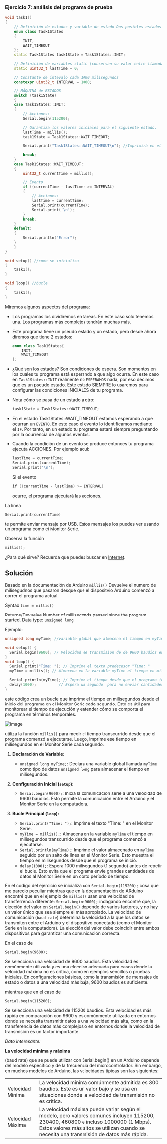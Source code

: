 ### **Ejercicio 7: análisis del programa de prueba**

```cpp
void task1()
{
    // Definición de estados y variable de estado Dos posibles estados
    enum class Task1States
    {
        INIT,
        WAIT_TIMEOUT
    };
    static Task1States task1State = Task1States::INIT;

    // Definición de variables static (conservan su valor entre llamadas a task1)
    static uint32_t lastTime = 0;

    // Constante de intevalo cada 1000 milisegundos
    constexpr uint32_t INTERVAL = 1000;

    // MÁQUINA de ESTADOS
    switch (task1State)
    {
    case Task1States::INIT:
    {
        // Acciones:
        Serial.begin(115200);

        // Garantiza los valores iniciales para el siguiente estado.
        lastTime = millis();
        task1State = Task1States::WAIT_TIMEOUT;

        Serial.print("Task1States::WAIT_TIMEOUT\n"); //Imprimirá en el monitor serie

        break;
    }
    case Task1States::WAIT_TIMEOUT:
    {
        uint32_t currentTime = millis();

        // Evento
        if ((currentTime - lastTime) >= INTERVAL)
        {
            // Acciones:
            lastTime = currentTime;
            Serial.print(currentTime);
            Serial.print('\n');
        }
        break;
    }
    default:
    {
        Serial.println("Error");
    }
    }
}

void setup() //como se inicializa
{
    task1();
}

void loop() //bucle
{
    task1();
}
```

Miremos algunos aspectos del programa:

- Los programas los dividiremos en tareas. En este caso solo tenemos una. Los programas más complejos tendrán muchas más.
- Este programa tiene un pseudo estado y un estado, pero desde ahora diremos que tiene 2 estados:
    
    ```cpp
    enum class Task1States{
        INIT,
        WAIT_TIMEOUT
    };
    ```
    
- ¿Qué son los estados? Son condiciones de espera. Son momentos en los cuales tu programa está esperando a que algo ocurra. En este caso en `Task1States::INIT` realmente no `ESPERAMOS` nada, por eso decimos que es un pseudo estado. Este estado SIEMPRE lo usaremos para configurar las condiciones INICIALES de tu programa.
- Nota cómo se pasa de un estado a otro:
    
    ```cpp
    task1State = Task1States::WAIT_TIMEOUT;
    ```
    
- En el estado Task1States::WAIT_TIMEOUT estamos esperando a que ocurran un `EVENTO`. En este caso el evento lo identificamos mediante el `IF`. Por tanto, en un estado tu programa estará siempre preguntando por la ocurrencia de algunos eventos.
- Cuando la condición de un evento se produce entonces tu programa ejecuta ACCIONES. Por ejemplo aquí:
    
    ```cpp
    lastTime = currentTime;
    Serial.print(currentTime);
    Serial.print('\n');
    ```
    
    Si el evento 
    
    ```cpp
    if ((currentTime - lastTime) >= INTERVAL) 
    ```
    
    ocurre, el programa ejecutará las acciones.
    

La línea 

```cpp
Serial.print(currentTime)
```

te permite enviar mensaje por USB. Estos mensajes los puedes ver usando un programa como el Monitor Serie.

Observa la función 

```cpp
millis(); 
```

¿Para qué sirve? Recuerda que puedes buscar en [Internet](https://www.arduino.cc/reference/en/language/functions/time/millis/).

## Solución

Basado en la documentación de Arduino
`millis()` Devuelve el numero de milisegudnos que pasaron desque que el dispositvio Arduino comenzó a correr el programa actual.

Syntax
`time = millis()`

Returns/Devuelve
Number of milliseconds passed since the program started. Data type: `unsigned long`

Ejemplo:
```cpp
unsigned long myTime; //variable global que almacena el tiempo en myTime

void setup() {
  Serial.begin(9600); // Velocidad de transmision de de 9600 baudios entre Raspberry Pi Pico y el dispos. conectado
}
void loop() {
  Serial.print("Time: "); // Imprime el texto predecesor "Time: "
  myTime = millis(); // Almacena en la variable myTime el tiempo en milisegundos transcurrido

  Serial.println(myTime); // Imprime el tiempo desde que el programa inició
  delay(1000);          // Espera un segundo  para no enviar cantidades de datos masivos 
}
```
este código crea un bucle que imprime el tiempo en milisegundos desde el inicio del programa en el Monitor Serie cada segundo. Esto es útil para monitorear el tiempo de ejecución y entender cómo se comporta el programa en términos temporales.

![image](https://github.com/DanielZafiro/Daniel_RaspPico_Project/assets/66543657/c177f9e1-00ae-4ad7-84c3-6b458b36613c)

utiliza la función `millis()` para medir el tiempo transcurrido desde que el programa comenzó a ejecutarse. Luego, imprime ese tiempo en milisegundos en el Monitor Serie cada segundo. 

1. **Declaración de Variable:**
   - `unsigned long myTime;`: Declara una variable global llamada `myTime` como tipo de datos `unsigned long` para almacenar el tiempo en milisegundos.

2. **Configuración Inicial (`setup`):**
   - `Serial.begin(9600);`: Inicia la comunicación serie a una velocidad de 9600 baudios. Esto permite la comunicación entre el Arduino y el Monitor Serie en la computadora.

3. **Bucle Principal (`loop`):**
   - `Serial.print("Time: ");`: Imprime el texto "Time: " en el Monitor Serie.
   - `myTime = millis();`: Almacena en la variable `myTime` el tiempo en milisegundos transcurrido desde que el programa comenzó a ejecutarse.
   - `Serial.println(myTime);`: Imprime el valor almacenado en `myTime` seguido por un salto de línea en el Monitor Serie. Esto muestra el tiempo en milisegundos desde que el programa se inició.
   - `delay(1000);`: Espera 1000 milisegundos (1 segundo) antes de repetir el bucle. Esto evita que el programa envíe grandes cantidades de datos al Monitor Serie en un corto período de tiempo.
  
En el codigo del ejercicio se inicializa con `Serial.begin(115200);` cosa que me parecio peculiar mientras que en la documentación de ARduino encontré que en el ejemplo de `millis()` usan una velocidad de transferrencia diferente: `Serial.begin(9600);` indagando encontré que, la elección del valor en `Serial.begin()` depende de varios factores, y no hay un valor único que sea siempre el más apropiado. La velocidad de comunicación (`baud rate`) determina la velocidad a la que los datos se transmiten entre el Arduino y el dispositivo conectado (como el Monitor Serie en la computadora). La elección del valor debe coincidir entre ambos dispositivos para garantizar una comunicación correcta.

En el caso de 
```
Serial.begin(9600);
```
Se selecciona una velocidad de 9600 baudios. Esta velocidad es comúnmente utilizada y es una elección adecuada para casos donde la velocidad máxima no es crítica, como en ejemplos sencillos o pruebas iniciales. En configuraciones básicas, como la transmisión de mensajes de estado o datos a una velocidad más baja, 9600 baudios es suficiente.

mientras que en el caso de
```
Serial.begin(115200);
```
Se selecciona una velocidad de 115200 baudios. Esta velocidad es más rápida en comparación con 9600 y es comúnmente utilizada en entornos donde se necesita transmitir datos a una velocidad más alta, como en la transferencia de datos más complejos o en entornos donde la velocidad de transmisión es un factor importante.

*Dato interesante:*

**La velocidad mínima y máxima** 

(baud rate) que se puede utilizar con Serial.begin() en un Arduino depende del modelo específico y de la frecuencia del microcontrolador. Sin embargo, en muchos modelos de Arduino, las velocidades típicas son las siguientes:

|           |             |
|-----------|-------------|
| Velocidad Mínima | La velocidad mínima comúnmente admitida es 300 baudios. Este es un valor bajo y se usa en situaciones donde la velocidad de transmisión no es crítica. |
| Velocidad Máxima | La velocidad máxima puede variar según el modelo, pero valores comunes incluyen 115200, 230400, 460800 e incluso 1000000 (1 Mbps). Estos valores más altos se utilizan cuando se necesita una transmisión de datos más rápida. |

